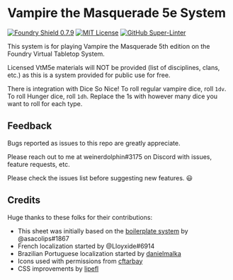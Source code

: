 # Vampire the Masquerade 5e System

[![Foundry Shield 0.7.9]][Foundry URL]
[![MIT License]][MIT URL]
[![GitHub Super-Linter]][Super-Linter URL]

This system is for playing Vampire the Masquerade 5th edition on the Foundry Virtual Tabletop System.

Licensed VtM5e materials will NOT be provided (list of disciplines, clans, etc.) as this is a system provided for public use for free.

There is integration with Dice So Nice! To roll regular vampire dice, roll `1dv`. To roll Hunger dice, roll `1dh`. Replace the 1s with however many dice you want to roll for each type.

## Feedback

Bugs reported as issues to this repo are greatly appreciate.

Please reach out to me at weinerdolphin#3175 on Discord with issues, feature requests, etc.

Please check the issues list before suggesting new features. :smiley:

## Credits

Huge thanks to these folks for their contributions:

* This sheet was initially based on the [boilerplate system] by @asacolips#1867
* French localization started by @Lloyxide#6914
* Brazilian Portuguese localization started by [danielmalka]
* Icons used with permissions from [cftarbay]
* CSS improvements by [lipefl]

[Foundry Shield 0.7.9]: https://img.shields.io/badge/Foundry-0.7.9-informational
[Foundry URL]: https://foundryvtt.com

[MIT License]: https://img.shields.io/badge/License-MIT-green
[MIT URL]: https://github.com/Rayji96/foundry-V5/blob/main/LICENSE

[GitHub Super-Linter]: https://github.com/Rayji96/foundry-V5/workflows/Super-Linter/badge.svg
[Super-Linter URL]: https://github.com/marketplace/actions/super-linter

[boilerplate system]: https://gitlab.com/asacolips-projects/foundry-mods/foundryvtt-system-tutorial
[danielmalka]: https://github.com/danielmalka
[cftarbay]: https://github.com/cftarbay
[lipefl]: https://github.com/lipefl
